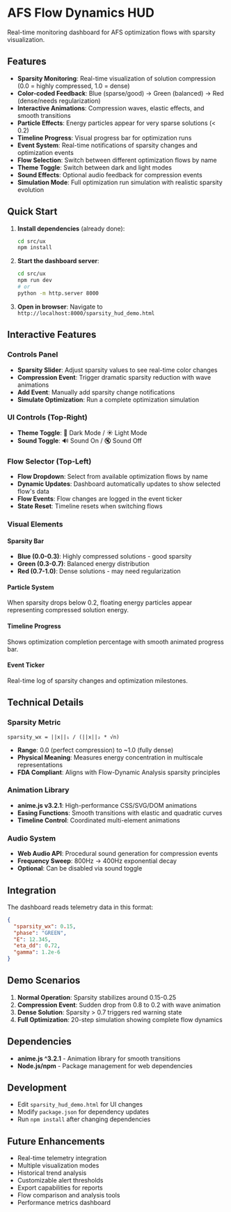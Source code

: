 # AFS Flow Dynamics HUD

Real-time monitoring dashboard for AFS optimization flows with sparsity visualization.

## Features

- **Sparsity Monitoring**: Real-time visualization of solution compression (0.0 = highly compressed, 1.0 = dense)
- **Color-coded Feedback**: Blue (sparse/good) → Green (balanced) → Red (dense/needs regularization)
- **Interactive Animations**: Compression waves, elastic effects, and smooth transitions
- **Particle Effects**: Energy particles appear for very sparse solutions (< 0.2)
- **Timeline Progress**: Visual progress bar for optimization runs
- **Event System**: Real-time notifications of sparsity changes and optimization events
- **Flow Selection**: Switch between different optimization flows by name
- **Theme Toggle**: Switch between dark and light modes
- **Sound Effects**: Optional audio feedback for compression events
- **Simulation Mode**: Full optimization run simulation with realistic sparsity evolution

## Quick Start

1. **Install dependencies** (already done):
   ```bash
   cd src/ux
   npm install
   ```

2. **Start the dashboard server**:
   ```bash
   cd src/ux
   npm run dev
   # or
   python -m http.server 8000
   ```

3. **Open in browser**:
   Navigate to `http://localhost:8000/sparsity_hud_demo.html`

## Interactive Features

### Controls Panel
- **Sparsity Slider**: Adjust sparsity values to see real-time color changes
- **Compression Event**: Trigger dramatic sparsity reduction with wave animations
- **Add Event**: Manually add sparsity change notifications
- **Simulate Optimization**: Run a complete optimization simulation

### UI Controls (Top-Right)
- **Theme Toggle**: 🌙 Dark Mode / ☀️ Light Mode
- **Sound Toggle**: 🔊 Sound On / 🔇 Sound Off

### Flow Selector (Top-Left)
- **Flow Dropdown**: Select from available optimization flows by name
- **Dynamic Updates**: Dashboard automatically updates to show selected flow's data
- **Flow Events**: Flow changes are logged in the event ticker
- **State Reset**: Timeline resets when switching flows

### Visual Elements

#### Sparsity Bar
- **Blue (0.0-0.3)**: Highly compressed solutions - good sparsity
- **Green (0.3-0.7)**: Balanced energy distribution
- **Red (0.7-1.0)**: Dense solutions - may need regularization

#### Particle System
When sparsity drops below 0.2, floating energy particles appear representing compressed solution energy.

#### Timeline Progress
Shows optimization completion percentage with smooth animated progress bar.

#### Event Ticker
Real-time log of sparsity changes and optimization milestones.

## Technical Details

### Sparsity Metric
```
sparsity_wx = ||x||₁ / (||x||₂ * √n)
```
- **Range**: 0.0 (perfect compression) to ~1.0 (fully dense)
- **Physical Meaning**: Measures energy concentration in multiscale representations
- **FDA Compliant**: Aligns with Flow-Dynamic Analysis sparsity principles

### Animation Library
- **anime.js v3.2.1**: High-performance CSS/SVG/DOM animations
- **Easing Functions**: Smooth transitions with elastic and quadratic curves
- **Timeline Control**: Coordinated multi-element animations

### Audio System
- **Web Audio API**: Procedural sound generation for compression events
- **Frequency Sweep**: 800Hz → 400Hz exponential decay
- **Optional**: Can be disabled via sound toggle

## Integration

The dashboard reads telemetry data in this format:

```json
{
  "sparsity_wx": 0.15,
  "phase": "GREEN",
  "E": 12.345,
  "eta_dd": 0.72,
  "gamma": 1.2e-6
}
```

## Demo Scenarios

1. **Normal Operation**: Sparsity stabilizes around 0.15-0.25
2. **Compression Event**: Sudden drop from 0.8 to 0.2 with wave animation
3. **Dense Solution**: Sparsity > 0.7 triggers red warning state
4. **Full Optimization**: 20-step simulation showing complete flow dynamics

## Dependencies

- **anime.js ^3.2.1** - Animation library for smooth transitions
- **Node.js/npm** - Package management for web dependencies

## Development

- Edit `sparsity_hud_demo.html` for UI changes
- Modify `package.json` for dependency updates
- Run `npm install` after changing dependencies

## Future Enhancements

- Real-time telemetry integration
- Multiple visualization modes
- Historical trend analysis
- Customizable alert thresholds
- Export capabilities for reports
- Flow comparison and analysis tools
- Performance metrics dashboard